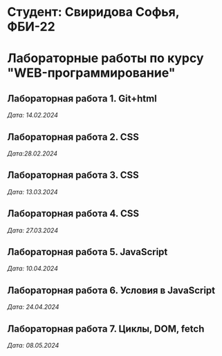 # Студент: Свиридова Софья, ФБИ-22

# Лабораторные работы по курсу "WEB-программирование"

## Лабораторная работа 1. Git+html

*Дата: 14.02.2024*
 
## Лабораторная работа 2. CSS

*Дата:28.02.2024*

## Лабораторная работа 3. CSS

*Дата: 13.03.2024*

## Лабораторная работа 4. CSS

*Дата: 27.03.2024*

## Лабораторная работа 5. JavaScript

*Дата: 10.04.2024*

## Лабораторная работа 6. Условия в JavaScript

*Дата: 24.04.2024*

## Лабораторная работа 7. Циклы, DOM, fetch

*Дата: 08.05.2024*